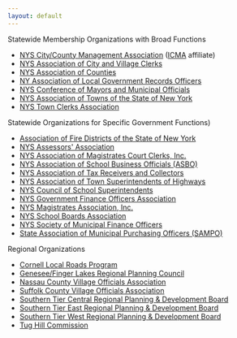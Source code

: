 ```yaml
---
layout: default
---
```


Statewide Membership Organizations with Broad Functions
* [NYS City/County Management Association](http://www.nyscma.govoffice.com/) ([ICMA](http://icma.org/) affiliate)
* [NYS Association of City and Village Clerks](http://www.nysclerks.com/)
* [NYS Association of Counties](http://www.nysac.org/)
* [NY Association of Local Government Records Officers](http://www.nyalgro.org/)
* [NYS Conference of Mayors and Municipal Officials](http://www.nycom.org/)
* [NYS Association of Towns of the State of New York](http://www.nytowns.org/)
* [NYS Town Clerks Association](http://www.nystca.com/)

Statewide Organizations for Specific Government Functions)
* [Association of Fire Districts of the State of New York](http://www.firedistnys.com/)
* [NYS Assessors' Association](http://www.nyassessor.com/)
* [NYS Association of Magistrates Court Clerks, Inc.](http://www.nysamcc.com/)
* [NYS Association of School Business Officials (ASBO)](http://www.nysasbo.org/)
* [NYS Association of Tax Receivers and Collectors](http://www.nysatrc.org/)
* [NYS Association of Town Superintendents of Highways](http://www.nystownhwys.org/)
* [NYS Council of School Superintendents](http://www.nyscoss.org/)
* [NYS Government Finance Officers Association](http://www.nysgfoa.org/)
* [NYS Magistrates Association, Inc.](http://www.nysmagassoc.homestead.com/)
* [NYS School Boards Association](http://www.nyssba.org/)
* [NYS Society of Municipal Finance Officers](http://www.nysmunicipalfinanceofficers.org/)
* [State Association of Municipal Purchasing Officers (SAMPO)](http://www.nysampo.org/)

Regional Organizations
* [Cornell Local Roads Program](http://www.clrp.cornell.edu/index.htm)
* [Genesee/Finger Lakes Regional Planning Council](http://www.gflrpc.org/)
* [Nassau County Village Officials Association](http://www.ncvoa.org/)
* [Suffolk County Village Officials Association](http://www.stcplanning.org/)
* [Southern Tier Central Regional Planning & Development Board](http://www.stcplanning.org/)
* [Southern Tier East Regional Planning & Development Board](http://www.steny.org/)
* [Southern Tier West Regional Planning & Development Board](http://www.southerntierwest.org/)
* [Tug Hill Commission](http://www.tughill.org/)

